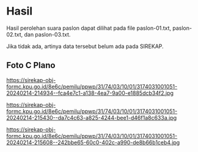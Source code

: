 # Hasil

Hasil perolehan suara paslon dapat dilihat pada file paslon-01.txt, paslon-02.txt, dan paslon-03.txt.

Jika tidak ada, artinya data tersebut belum ada pada SIREKAP.

## Foto C Plano

https://sirekap-obj-formc.kpu.go.id/8e6c/pemilu/ppwp/31/74/03/10/01/3174031001051-20240214-214934--fca4e7c1-a138-4ea7-9a00-e1885dcb34f2.jpg

https://sirekap-obj-formc.kpu.go.id/8e6c/pemilu/ppwp/31/74/03/10/01/3174031001051-20240214-215430--da7c4c63-a825-4244-bee1-d46f1a8c633a.jpg

https://sirekap-obj-formc.kpu.go.id/8e6c/pemilu/ppwp/31/74/03/10/01/3174031001051-20240214-215608--242bbe65-60c0-402c-a990-de8b66b1ceb4.jpg
